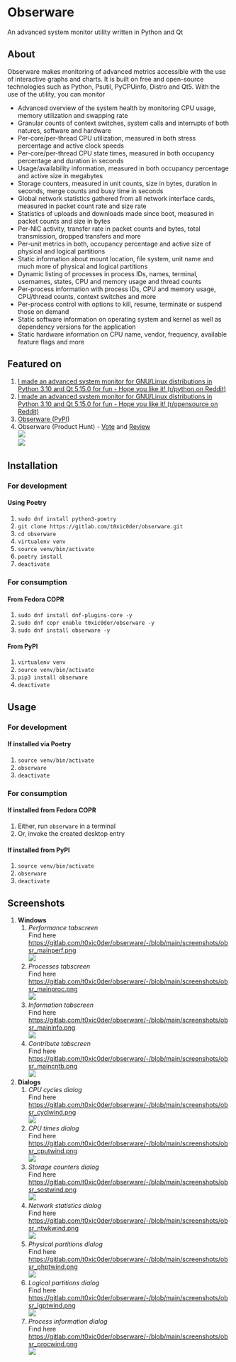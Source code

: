 # Obserware

An advanced system monitor utility written in Python and Qt

## About

Obserware makes monitoring of advanced metrics accessible with the use of interactive graphs and charts. It is built on free and open-source technologies such as Python, Psutil, PyCPUinfo, Distro and Qt5. With the use of the utility, you can monitor

- Advanced overview of the system health by monitoring CPU usage, memory utilization and swapping rate
- Granular counts of context switches, system calls and interrupts of both natures, software and hardware
- Per-core/per-thread CPU utilization, measured in both stress percentage and active clock speeds
- Per-core/per-thread CPU state times, measured in both occupancy percentage and duration in seconds
- Usage/availability information, measured in both occupancy percentage and active size in megabytes
- Storage counters, measured in unit counts, size in bytes, duration in seconds, merge counts and busy time in seconds
- Global network statistics gathered from all network interface cards, measured in packet count rate and size rate
- Statistics of uploads and downloads made since boot, measured in packet counts and size in bytes
- Per-NIC activity, transfer rate in packet counts and bytes, total transmission, dropped transfers and more
- Per-unit metrics in both, occupancy percentage and active size of physical and logical partitions
- Static information about mount location, file system, unit name and much more of physical and logical partitions
- Dynamic listing of processes in process IDs, names, terminal, usernames, states, CPU and memory usage and thread counts
- Per-process information with process IDs, CPU and memory usage, CPU/thread counts, context switches and more
- Per-process control with options to kill, resume, terminate or suspend those on demand
- Static software information on operating system and kernel as well as dependency versions for the application
- Static hardware information on CPU name, vendor, frequency, available feature flags and more

## Featured on

1. [I made an advanced system monitor for GNU/Linux distributions in Python 3.10 and Qt 5.15.0 for fun - Hope you like it! (r/python on Reddit)](https://www.reddit.com/r/Python/comments/r5t63f/i_made_an_advanced_system_monitor_for_gnulinux/)  
2. [I made an advanced system monitor for GNU/Linux distributions in Python 3.10 and Qt 5.15.0 for fun - Hope you like it! (r/opensource on Reddit)](https://www.reddit.com/r/opensource/comments/r68r5b/i_made_an_advanced_system_monitor_for_gnulinux/)  
3. [Obserware (PyPI)](https://pypi.org/project/obserware/)
4. Obserware (Product Hunt) - [Vote](https://www.producthunt.com/posts/obserware?utm_source=badge-featured&utm_medium=badge&utm_souce=badge-obserware) and [Review](https://www.producthunt.com/posts/obserware?utm_source=badge-review&utm_medium=badge&utm_souce=badge-obserware#discussion-body)  
   [![](https://api.producthunt.com/widgets/embed-image/v1/featured.svg?post_id=321452&theme=dark)](https://www.producthunt.com/posts/obserware?utm_source=badge-featured&utm_medium=badge&utm_souce=badge-obserware)  
   [![](https://api.producthunt.com/widgets/embed-image/v1/review.svg?post_id=321452&theme=dark)](https://www.producthunt.com/posts/obserware?utm_source=badge-review&utm_medium=badge&utm_souce=badge-obserware#discussion-body)  

## Installation

### For development

#### Using Poetry

1. `sudo dnf install python3-poetry`
2. `git clone https://gitlab.com/t0xic0der/obserware.git`
3. `cd obserware`
4. `virtualenv venv`
5. `source venv/bin/activate`
6. `poetry install`
7. `deactivate`

### For consumption

#### From Fedora COPR

1. `sudo dnf install dnf-plugins-core -y`
2. `sudo dnf copr enable t0xic0der/obserware -y`
3. `sudo dnf install obserware -y`

#### From PyPI

1. `virtualenv venv`
2. `source venv/bin/activate`
3. `pip3 install obserware`
4. `deactivate`

## Usage

### For development

#### If installed via Poetry

1. `source venv/bin/activate`
2. `obserware`
3. `deactivate`

### For consumption

#### If installed from Fedora COPR

1. Either, run `obserware` in a terminal
2. Or, invoke the created desktop entry

#### If installed from PyPI

1. `source venv/bin/activate`
2. `obserware`
3. `deactivate`

## Screenshots

1. **Windows**  
   1. _Performance tabscreen_  
      Find here https://gitlab.com/t0xic0der/obserware/-/blob/main/screenshots/obsr_mainperf.png  
      ![](https://gitlab.com/t0xic0der/obserware/-/raw/main/screenshots/obsr_mainperf.png)  
   2. _Processes tabscreen_  
      Find here https://gitlab.com/t0xic0der/obserware/-/blob/main/screenshots/obsr_mainproc.png  
      ![](https://gitlab.com/t0xic0der/obserware/-/raw/main/screenshots/obsr_mainproc.png)  
   3. _Information tabscreen_  
      Find here https://gitlab.com/t0xic0der/obserware/-/blob/main/screenshots/obsr_maininfo.png  
      ![](https://gitlab.com/t0xic0der/obserware/-/raw/main/screenshots/obsr_maininfo.png)  
   4. _Contribute tabscreen_  
      Find here https://gitlab.com/t0xic0der/obserware/-/blob/main/screenshots/obsr_maincntb.png  
      ![](https://gitlab.com/t0xic0der/obserware/-/raw/main/screenshots/obsr_maincntb.png)  
2. **Dialogs**  
   1. _CPU cycles dialog_  
      Find here https://gitlab.com/t0xic0der/obserware/-/blob/main/screenshots/obsr_cyclwind.png  
      ![](https://gitlab.com/t0xic0der/obserware/-/raw/main/screenshots/obsr_cyclwind.png)  
   2. _CPU times dialog_  
      Find here https://gitlab.com/t0xic0der/obserware/-/blob/main/screenshots/obsr_cputwind.png  
      ![](https://gitlab.com/t0xic0der/obserware/-/raw/main/screenshots/obsr_cputwind.png)  
   3. _Storage counters dialog_  
      Find here https://gitlab.com/t0xic0der/obserware/-/blob/main/screenshots/obsr_sostwind.png  
      ![](https://gitlab.com/t0xic0der/obserware/-/raw/main/screenshots/obsr_sostwind.png)  
   4. _Network statistics dialog_  
      Find here https://gitlab.com/t0xic0der/obserware/-/blob/main/screenshots/obsr_ntwkwind.png  
      ![](https://gitlab.com/t0xic0der/obserware/-/raw/main/screenshots/obsr_ntwkwind.png)  
   5. _Physical partitions dialog_  
      Find here https://gitlab.com/t0xic0der/obserware/-/blob/main/screenshots/obsr_phptwind.png  
      ![](https://gitlab.com/t0xic0der/obserware/-/raw/main/screenshots/obsr_phptwind.png)  
   6. _Logical partitions dialog_  
      Find here https://gitlab.com/t0xic0der/obserware/-/blob/main/screenshots/obsr_lgptwind.png  
      ![](https://gitlab.com/t0xic0der/obserware/-/raw/main/screenshots/obsr_lgptwind.png)  
   7. _Process information dialog_  
      Find here https://gitlab.com/t0xic0der/obserware/-/blob/main/screenshots/obsr_procwind.png  
      ![](https://gitlab.com/t0xic0der/obserware/-/raw/main/screenshots/obsr_procwind.png)  
